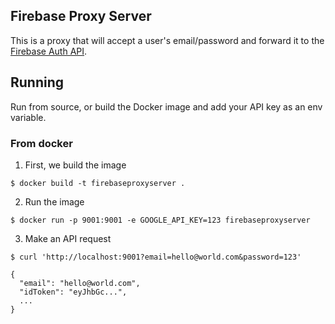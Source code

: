 ## Firebase Proxy Server

This is a proxy that will accept a user's email/password and forward it 
to the [Firebase Auth API](https://firebase.google.com/docs/reference/rest/auth#section-sign-in-email-password).

## Running
Run from source, or build the Docker image and add your API key as an env variable.

### From docker
1. First, we build the image

```
$ docker build -t firebaseproxyserver .
``` 

2. Run the image
```
$ docker run -p 9001:9001 -e GOOGLE_API_KEY=123 firebaseproxyserver
```

3. Make an API request
```
$ curl 'http://localhost:9001?email=hello@world.com&password=123'

{
  "email": "hello@world.com",
  "idToken": "eyJhbGc...",
  ...
}
```